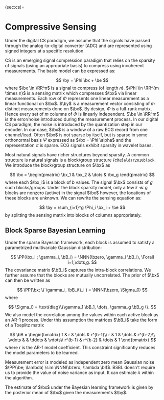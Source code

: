 (sec:cs)=
# Compressive Sensing

Under the digital CS paradigm, we assume that the
signals have passed through the analog-to-digital
converter (ADC) and are represented using signed integers
at a specific resolution.

CS is an emerging signal compression paradigm that relies
on the sparsity of signals (using an appropriate basis)
to compress using incoherent measurements.
The basic model can be expressed as:

$$
\by = \Phi \bx + \be
$$
where $\bx \in \RR^n$ is a signal to compress
(of length $n$). $\Phi \in \RR^{m \times n}$
is a sensing matrix which compresses $\bx$
via linear measurements. Each row of $\Phi$
represents one linear measurement as a linear
functional on $\bx$. $\by$ is a measurement
vector consisting of $m$ distinct measurements
done on $\bx$. By design, $\Phi$ is a full-rank matrix.
Hence every set of $m$ columns of $\Phi$
is linearly independent. $\be \in \RR^m$ is the
error/noise introduced during the measurement process.
In our digital CS paradigm, the noise is introduced
by the quantization step in our encoder.
In our case, $\bx$ is a window of a raw ECG record
from one channel/lead. 
Often $\bx$ is not sparse by itself, but is sparse
in some orthonormal basis $\Psi$ expressed as
$\bx = \Phi \alpha$ and the representation $\alpha$
is sparse. ECG signals exhibit sparsity in wavelet
bases.

Most natural signals have richer structures beyond
sparsity. A common structure is natural signals
is a block/group structure {cite}`eldar2010block`. 
We introduce the block/group structure on $\bx$ as

$$
\bx = \begin{pmatrix}
\bx_1 & \bx_2 & \dots & \bx_g
\end{pmatrix}
$$
where each $\bx_i$ is a block of $b$ values.
The signal $\bx$ consists of $g$ such blocks/groups.
Under the block sparsity model, only a few $k \ll g$
blocks are nonzero (active) in the signal $\bx$
however, the locations of these blocks are unknown.
We can rewrite the sensing equation as:

$$
\by = \sum_{i=1}^g \Phi_i \bx_i + \be
$$
by splitting the sensing matrix into blocks of columns appropriately.

## Block Sparse Bayesian Learning

Under the sparse Bayesian framework, each block
is assumed to satisfy a parametrized multivariate
Gaussian distribution:

$$
\PP(\bx_i ; \gamma_i, \bB_i) = \NNN(\bzero, \gamma_i \bB_i), \Forall i=1,\dots,g.
$$
The covariance matrix $\bB_i$ captures the intra-block correlations.
We further assume that the blocks are mutually uncorrelated.
The prior of $\bx$ can then be written as

$$
\PP(\bx; \{ \gamma_i, \bB_i\}_i ) = \NNN(\bzero, \Sigma_0)
$$
where

$$
\Sigma_0 = \text{diag}\{\gamma_1 \bB_1, \dots, \gamma_g \bB_g \}.
$$
We also model the correlation among the values
within each active block as an AR-1 process.
Under this assumption the matrices
$\bB_i$ take the form of a Toeplitz matrix

$$
\bB = \begin{bmatrix}
1 & r & \dots & r^{b-1}\\
r & 1 & \dots & r^{b-2}\\
\vdots &  & \ddots & \vdots\\
r^{b-1} & r^{b-2} & \dots & 1
\end{bmatrix}
$$
where $r$ is the AR-1 model coefficient.
This constraint significantly reduces the model parameters to be learned.

Measurement error is modeled as independent zero mean Gaussian
noise $\PP(\be; \lambda) \sim \NNN(\bzero, \lambda \bI)$.
BSBL doesn't require us to provide the value of noise variance
as input.
It can estimate $\lambda$ within the algorithm.

The estimate of $\bx$ under the Bayesian learning framework
is given by the posterior mean of $\bx$ given the measurements $\by$.
